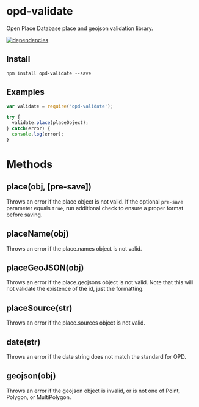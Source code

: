 # opd-validate
Open Place Database place and geojson validation library.

[![dependencies](https://david-dm.org/openplacedatabase/validate.png)](https://david-dm.org/openplacedatabase/validate)

## Install
````
npm install opd-validate --save
````

## Examples
````javascript
var validate = require('opd-validate');

try {
  validate.place(placeObject);
} catch(error) {
  console.log(error);
}
````

# Methods

## place(obj, [pre-save])
Throws an error if the place object is not valid.
If the optional `pre-save` parameter equals `true`, run additional check to ensure a proper format before saving.

## placeName(obj)
Throws an error if the place.names object is not valid.

## placeGeoJSON(obj)
Throws an error if the place.geojsons object is not valid.
Note that this will not validate the existence of the id, just the formatting.

## placeSource(str)
Throws an error if the place.sources object is not valid.

## date(str)
Throws an error if the date string does not match the standard for OPD.

## geojson(obj)
Throws an error if the geojson object is invalid, or is not one of Point, Polygon, or MultiPolygon.